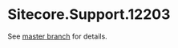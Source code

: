 # Sitecore.Support.12203

See [master branch](https://github.com/sitecoresupport/Sitecore.Support.12203) for details.